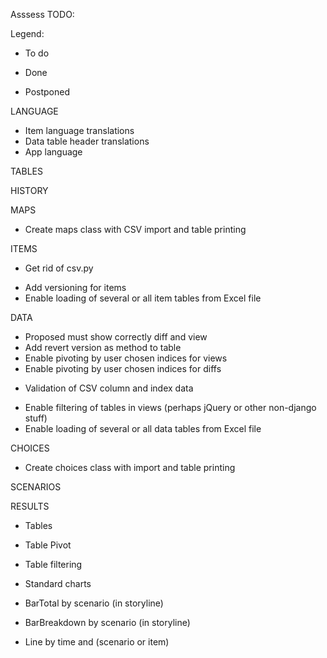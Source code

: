 Asssess TODO:

Legend:
- To do
+ Done
* Postponed

LANGUAGE
- Item language translations
- Data table header translations
- App language 

TABLES

HISTORY

MAPS
- Create maps class with CSV import and table printing

ITEMS
- Get rid of csv.py
* Add versioning for items
* Enable loading of several or all item tables from Excel file
 
DATA
+ Proposed must show correctly diff and view
+ Add revert version as method to table
+ Enable pivoting by user chosen indices for views
+ Enable pivoting by user chosen indices for diffs 
- Validation of CSV column and index data
* Enable filtering of tables in views (perhaps jQuery or other non-django stuff)
* Enable loading of several or all data tables from Excel file

CHOICES
- Create choices class with import and table printing

SCENARIOS


RESULTS
- Tables
- Table Pivot 
- Table filtering

- Standard charts
- BarTotal by scenario (in storyline)
- BarBreakdown by scenario (in storyline)
- Line by time and (scenario or item)

